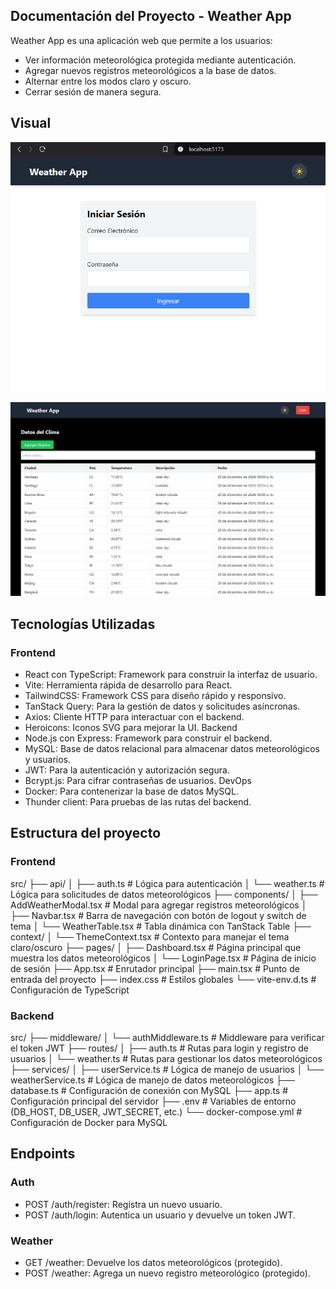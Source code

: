 ## Documentación del Proyecto - Weather App

Weather App es una aplicación web que permite a los usuarios:

* Ver información meteorológica protegida mediante autenticación.
* Agregar nuevos registros meteorológicos a la base de datos.
* Alternar entre los modos claro y oscuro.
* Cerrar sesión de manera segura.


## Visual
![Login](./images/login.png)

![Table](./images/table.png)

## Tecnologías Utilizadas

### Frontend
* React con TypeScript: Framework para construir la interfaz de usuario.
* Vite: Herramienta rápida de desarrollo para React.
* TailwindCSS: Framework CSS para diseño rápido y responsivo.
* TanStack Query: Para la gestión de datos y solicitudes asíncronas.
* Axios: Cliente HTTP para interactuar con el backend.
* Heroicons: Iconos SVG para mejorar la UI.
Backend
* Node.js con Express: Framework para construir el backend.
* MySQL: Base de datos relacional para almacenar datos meteorológicos y usuarios.
* JWT: Para la autenticación y autorización segura.
* Bcrypt.js: Para cifrar contraseñas de usuarios.
DevOps
* Docker: Para contenerizar la base de datos MySQL.
* Thunder client: Para pruebas de las rutas del backend.


## Estructura del proyecto

### Frontend
src/
├── api/
│   ├── auth.ts              # Lógica para autenticación
│   └── weather.ts           # Lógica para solicitudes de datos meteorológicos
├── components/
│   ├── AddWeatherModal.tsx  # Modal para agregar registros meteorológicos
│   ├── Navbar.tsx           # Barra de navegación con botón de logout y switch de tema
│   └── WeatherTable.tsx     # Tabla dinámica con TanStack Table
├── context/
│   └── ThemeContext.tsx     # Contexto para manejar el tema claro/oscuro
├── pages/
│   ├── Dashboard.tsx        # Página principal que muestra los datos meteorológicos
│   └── LoginPage.tsx        # Página de inicio de sesión
├── App.tsx                  # Enrutador principal
├── main.tsx                 # Punto de entrada del proyecto
├── index.css                # Estilos globales
└── vite-env.d.ts            # Configuración de TypeScript

### Backend

src/
├── middleware/
│   └── authMiddleware.ts    # Middleware para verificar el token JWT
├── routes/
│   ├── auth.ts              # Rutas para login y registro de usuarios
│   └── weather.ts           # Rutas para gestionar los datos meteorológicos
├── services/
│   ├── userService.ts       # Lógica de manejo de usuarios
│   └── weatherService.ts    # Lógica de manejo de datos meteorológicos
├── database.ts              # Configuración de conexión con MySQL
├── app.ts                   # Configuración principal del servidor
├── .env                     # Variables de entorno (DB_HOST, DB_USER, JWT_SECRET, etc.)
└── docker-compose.yml       # Configuración de Docker para MySQL

## Endpoints

### Auth

* POST /auth/register: Registra un nuevo usuario.
* POST /auth/login: Autentica un usuario y devuelve un token JWT.
### Weather

* GET /weather: Devuelve los datos meteorológicos (protegido).
* POST /weather: Agrega un nuevo registro meteorológico (protegido).